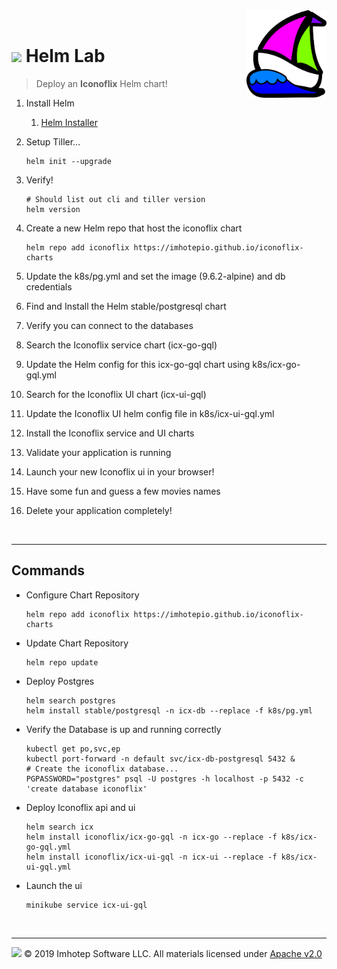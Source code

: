 <img src="../assets/k8sland.png" align="right" width="128" height="auto"/>

<br/>

# <img src="../assets/lab.png" width="32" height="auto"/> Helm Lab


> Deploy an **Iconoflix** Helm chart!

1. Install Helm
   1. [Helm Installer](https://github.com/kubernetes/helm/releases)

2. Setup Tiller...

    ```shell
    helm init --upgrade
    ```

3. Verify!

    ```shell
    # Should list out cli and tiller version
    helm version
    ```

4. Create a new Helm repo that host the iconoflix chart

    ```shell
    helm repo add iconoflix https://imhotepio.github.io/iconoflix-charts
    ```

5. Update the k8s/pg.yml and set the image (9.6.2-alpine) and db credentials
6. Find and Install the Helm stable/postgresql chart
7. Verify you can connect to the databases
8. Search the Iconoflix service chart (icx-go-gql)
9. Update the Helm config for this icx-go-gql chart using k8s/icx-go-gql.yml
10. Search for the Iconoflix UI chart (icx-ui-gql)
11. Update the Iconoflix UI helm config file in k8s/icx-ui-gql.yml
12. Install the Iconoflix service and UI charts
13. Validate your application is running
14. Launch your new Iconoflix ui in your browser!
15. Have some fun and guess a few movies names
16. Delete your application completely!

<br/>

---
## Commands

- Configure Chart Repository

  ```shell
  helm repo add iconoflix https://imhotepio.github.io/iconoflix-charts
  ```

- Update Chart Repository

  ```shell
  helm repo update
  ```

- Deploy Postgres

  ```shell
  helm search postgres
  helm install stable/postgresql -n icx-db --replace -f k8s/pg.yml
  ```

- Verify the Database is up and running correctly

  ```shell
  kubectl get po,svc,ep
  kubectl port-forward -n default svc/icx-db-postgresql 5432 &
  # Create the iconoflix database...
  PGPASSWORD="postgres" psql -U postgres -h localhost -p 5432 -c 'create database iconoflix'
  ```

- Deploy Iconoflix api and ui

  ```shell
  helm search icx
  helm install iconoflix/icx-go-gql -n icx-go --replace -f k8s/icx-go-gql.yml
  helm install iconoflix/icx-ui-gql -n icx-ui --replace -f k8s/icx-ui-gql.yml
  ```

- Launch the ui

  ```shell
  minikube service icx-ui-gql
  ```

<br/>

---
<img src="../assets/imhotep_logo.png" width="32" height="auto"/> © 2019 Imhotep Software LLC.
All materials licensed under [Apache v2.0](http://www.apache.org/licenses/LICENSE-2.0)